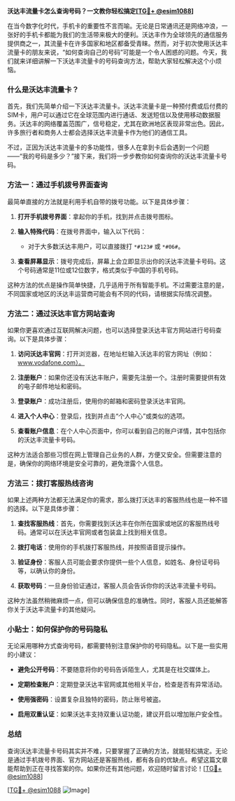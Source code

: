 **沃达丰流量卡怎么查询号码？一文教你轻松搞定[[TG💪+ @esim1088](https://t.me/s/esim1088)]**

在当今数字化时代，手机卡的重要性不言而喻。无论是日常通讯还是网络冲浪，一张好的手机卡都能为我们的生活带来极大的便利。沃达丰作为全球领先的通信服务提供商之一，其流量卡在许多国家和地区都备受青睐。然而，对于初次使用沃达丰流量卡的朋友来说，“如何查询自己的号码”可能是一个令人困惑的问题。今天，我们就来详细讲解一下沃达丰流量卡的号码查询方法，帮助大家轻松解决这个小烦恼。

### 什么是沃达丰流量卡？

首先，我们先简单介绍一下沃达丰流量卡。沃达丰流量卡是一种预付费或后付费的SIM卡，用户可以通过它在全球范围内进行通话、发送短信以及使用移动数据服务。沃达丰的网络覆盖范围广，信号稳定，尤其在欧洲地区表现非常出色。因此，许多旅行者和商务人士都会选择沃达丰流量卡作为他们的通信工具。

不过，正因为沃达丰流量卡的多功能性，很多人在拿到卡后会遇到一个问题——“我的号码是多少？”接下来，我们将一步步教你如何查询你的沃达丰流量卡号码。

### 方法一：通过手机拨号界面查询

最简单直接的方法就是利用手机自带的拨号功能。以下是具体步骤：

1. **打开手机拨号界面**：拿起你的手机，找到并点击拨号图标。
   
2. **输入特殊代码**：在拨号界面中，输入以下代码：
   - 对于大多数沃达丰用户，可以直接拨打 `*#123#` 或 `*#06#`。
   
3. **查看屏幕显示**：拨号完成后，屏幕上会立即显示出你的沃达丰流量卡号码。这个号码通常是11位或12位数字，格式类似于中国的手机号码。

这种方法的优点是操作简单快捷，几乎适用于所有智能手机。不过需要注意的是，不同国家或地区的沃达丰运营商可能会有不同的代码，请根据实际情况调整。

### 方法二：通过沃达丰官方网站查询

如果你更喜欢通过互联网解决问题，也可以选择登录沃达丰官方网站进行号码查询。以下是具体步骤：

1. **访问沃达丰官网**：打开浏览器，在地址栏输入沃达丰的官方网址（例如：www.vodafone.com）。
   
2. **注册账户**：如果你还没有沃达丰账户，需要先注册一个。注册时需要提供有效的电子邮件地址和密码。

3. **登录账户**：成功注册后，使用你的邮箱和密码登录沃达丰官网。

4. **进入个人中心**：登录后，找到并点击“个人中心”或类似的选项。

5. **查看账户信息**：在个人中心页面中，你可以看到自己的账户详情，其中包括你的沃达丰流量卡号码。

这种方法适合那些习惯在网上管理自己业务的人群，方便又安全。但需要注意的是，确保你的网络环境是安全可靠的，避免泄露个人信息。

### 方法三：拨打客服热线咨询

如果上述两种方法都无法满足你的需求，那么拨打沃达丰的客服热线也是一种不错的选择。以下是具体步骤：

1. **查找客服热线**：首先，你需要找到沃达丰在你所在国家或地区的客服热线号码。通常可以在沃达丰官网或者包装盒上找到相关信息。

2. **拨打电话**：使用你的手机拨打客服热线，并按照语音提示操作。

3. **验证身份**：客服人员可能会要求你提供一些个人信息，如姓名、身份证号码等，以确认你的身份。

4. **获取号码**：一旦身份验证通过，客服人员会告诉你你的沃达丰流量卡号码。

这种方法虽然稍微麻烦一点，但可以确保信息的准确性。同时，客服人员还能解答你关于沃达丰流量卡的其他疑问。

### 小贴士：如何保护你的号码隐私

无论采用哪种方式查询号码，都需要特别注意保护你的号码隐私。以下是一些实用的小建议：

- **避免公开号码**：不要随意将你的号码告诉陌生人，尤其是在社交媒体上。
  
- **定期检查账户**：定期登录沃达丰官网或其他相关平台，检查是否有异常活动。

- **使用强密码**：设置复杂且独特的密码，防止账号被盗。

- **启用双重认证**：如果沃达丰支持双重认证功能，建议开启以增加账户安全性。

### 总结

查询沃达丰流量卡号码其实并不难，只要掌握了正确的方法，就能轻松搞定。无论是通过手机拨号界面、官方网站还是客服热线，都有各自的优缺点。希望这篇文章能帮助到正在寻找答案的你。如果你还有其他问题，欢迎随时留言讨论！[[TG💪+ @esim1088](https://t.me/s/esim1088)]

[[TG💪+ @esim1088](https://t.me/s/esim1088) ![Image](https://i.postimg.cc/4NQfJmqS/Snipaste-2025-05-13-00-14-12.png)]